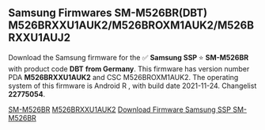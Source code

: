 <h2>Samsung Firmwares SM-M526BR(DBT) M526BRXXU1AUK2/M526BROXM1AUK2/M526BRXXU1AUJ2</h2>
Download the Samsung firmware for the ✅ <strong>Samsung SSP </strong> ⭐ <strong>SM-M526BR</strong> with product code <strong>DBT</strong> <strong> from Germany</strong>. This firmware has version number PDA <strong>M526BRXXU1AUK2</strong> and CSC M526BROXM1AUK2. The operating system of this firmware is Android R , with build date 2021-11-24. Changelist <strong>22775054</strong>.


[SM-M526BR](https://samfirm.shop/samsung/model/SM-M526BR)
[M526BRXXU1AUK2](https://samfirm.shop/samsung/pda/M526BRXXU1AUK2)
[Download Firmware Samsung SSP SM-M526BR](https://samfirm.shop/samsung/firmware/477561)
